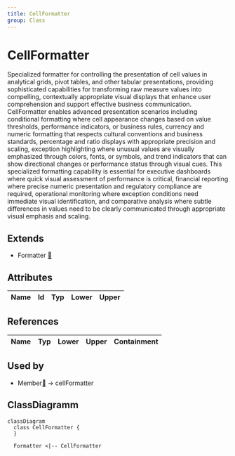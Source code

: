 ```yaml
---
title: CellFormatter
group: Class
---
```


# CellFormatter<a name="class-cellformatter"></a>

Specialized formatter for controlling the presentation of cell values in analytical grids, pivot tables, and other tabular presentations, providing sophisticated capabilities for transforming raw measure values into compelling, contextually appropriate visual displays that enhance user comprehension and support effective business communication. CellFormatter enables advanced presentation scenarios including conditional formatting where cell appearance changes based on value thresholds, performance indicators, or business rules, currency and numeric formatting that respects cultural conventions and business standards, percentage and ratio displays with appropriate precision and scaling, exception highlighting where unusual values are visually emphasized through colors, fonts, or symbols, and trend indicators that can show directional changes or performance status through visual cues. This specialized formatting capability is essential for executive dashboards where quick visual assessment of performance is critical, financial reporting where precise numeric presentation and regulatory compliance are required, operational monitoring where exception conditions need immediate visual identification, and comparative analysis where subtle differences in values need to be clearly communicated through appropriate visual emphasis and scaling.
## Extends
- Formatter [🔗](./class-Formatter)
## Attributes

<table>
  <thead>
    <tr>
      <th>Name</th>
      <th>Id</th>
      <th>Typ</th>
      <th>Lower</th>
      <th>Upper</th>
    </tr>
  </thead>
  <tbody>
  </tbody>
</table>

## References

<table>
  <thead>
    <tr>
      <th>Name</th>
      <th>Typ</th>
      <th>Lower</th>
      <th>Upper</th>
      <th>Containment</th>
    </tr>
  </thead>
  <tbody>
  </tbody>
</table>



## Used by

- Member[🔗](./class-Member) → cellFormatter

## ClassDiagramm

```mermaid
classDiagram
  class CellFormatter {
  }

  Formatter <|-- CellFormatter

```
